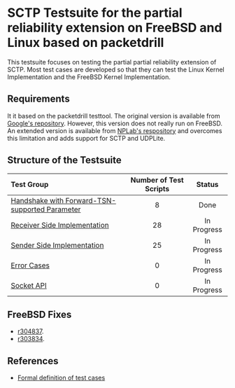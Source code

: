 # SCTP Testsuite for the partial reliability extension on FreeBSD and Linux based on packetdrill

This testsuite focuses on testing the partial partial reliability extension of SCTP.
Most test cases are developed so that they can test the Linux Kernel Implementation and the FreeBSD
Kernel Implementation.

## Requirements
It it based on the packetdrill testtool.
The original version is available from [Google's repository](https://github.com/google/packetdrill).
However, this version does not really run on FreeBSD.
An extended version is available from [NPLab's respository](https://github.com/nplab/packetdrill)
and overcomes this limitation and adds support for SCTP and UDPLite.

## Structure of the Testsuite
| Test Group                                                                             |   Number of Test Scripts | Status        |
| :------------------------------------------------------------------------------------- | :----------------------: | :-----------: |
| [Handshake with Forward-TSN-supported Parameter](handshake-with-forward-tsn/README.md) |                        8 | Done          |
| [Receiver Side Implementation](receiver-side-implementation/README.md)                 |                       28 | In Progress   |
| [Sender Side Implementation](sender-side-implementation/README.md)                     |                       25 | In Progress   |
| [Error Cases](error-cases/README.md)                                                   |                       0  | In Progress   |
| [Socket API](socket-api/README.md)                                                     |                       0  | In Progress   |

## FreeBSD Fixes
* [r304837](https://svnweb.freebsd.org/changeset/base/304837).
* [r303834](https://svnweb.freebsd.org/changeset/base/303834).

## References
* [Formal definition of test cases](https://xdcc.generals-hq.de/spec/)
